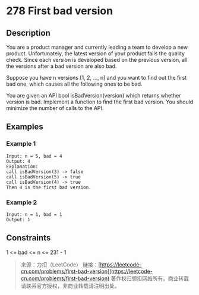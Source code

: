 # 278 First bad version

## Description

You are a product manager and currently leading a team to develop a new product. Unfortunately, the latest version of your product fails the quality check. Since each version is developed based on the previous version, all the versions after a bad version are also bad.

Suppose you have n versions [1, 2, ..., n] and you want to find out the first bad one, which causes all the following ones to be bad.

You are given an API bool isBadVersion(version) which returns whether version is bad. Implement a function to find the first bad version. You should minimize the number of calls to the API.

## Examples

### Example 1

``` text
Input: n = 5, bad = 4
Output: 4
Explanation:
call isBadVersion(3) -> false
call isBadVersion(5) -> true
call isBadVersion(4) -> true
Then 4 is the first bad version.
```

### Example 2

```text
Input: n = 1, bad = 1
Output: 1
```

## Constraints

1 <= bad <= n <= 231 - 1

> 来源：力扣（LeetCode）
> 链接：[https://leetcode-cn.com/problems/first-bad-version](https://leetcode-cn.com/problems/first-bad-version)
> 著作权归领扣网络所有。商业转载请联系官方授权，非商业转载请注明出处。
